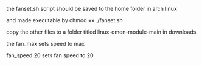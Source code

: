 the fanset.sh script should be saved to the home folder in arch linux

and made executable by chmod +x ./fanset.sh

copy the other files to a folder titled linux-omen-module-main in downloads

the fan_max sets speed to max

fan_speed 20
sets fan speed to 20


